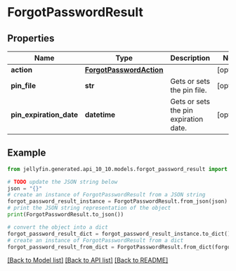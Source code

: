 # ForgotPasswordResult


## Properties

Name | Type | Description | Notes
------------ | ------------- | ------------- | -------------
**action** | [**ForgotPasswordAction**](ForgotPasswordAction.md) |  | [optional] 
**pin_file** | **str** | Gets or sets the pin file. | [optional] 
**pin_expiration_date** | **datetime** | Gets or sets the pin expiration date. | [optional] 

## Example

```python
from jellyfin.generated.api_10_10.models.forgot_password_result import ForgotPasswordResult

# TODO update the JSON string below
json = "{}"
# create an instance of ForgotPasswordResult from a JSON string
forgot_password_result_instance = ForgotPasswordResult.from_json(json)
# print the JSON string representation of the object
print(ForgotPasswordResult.to_json())

# convert the object into a dict
forgot_password_result_dict = forgot_password_result_instance.to_dict()
# create an instance of ForgotPasswordResult from a dict
forgot_password_result_from_dict = ForgotPasswordResult.from_dict(forgot_password_result_dict)
```
[[Back to Model list]](../README.md#documentation-for-models) [[Back to API list]](../README.md#documentation-for-api-endpoints) [[Back to README]](../README.md)


